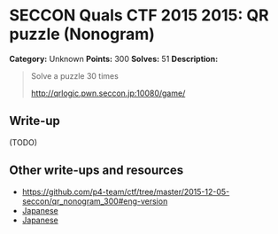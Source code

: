 # SECCON Quals CTF 2015 2015: QR puzzle (Nonogram)

**Category:** Unknown
**Points:** 300
**Solves:** 51
**Description:**

> Solve a puzzle 30 times
> 
> <http://qrlogic.pwn.seccon.jp:10080/game/>


## Write-up

(TODO)

## Other write-ups and resources

* <https://github.com/p4-team/ctf/tree/master/2015-12-05-seccon/qr_nonogram_300#eng-version>
* [Japanese](https://hackmd.io/s/Nk63Aqj4e)
* [Japanese](https://docs.google.com/document/d/1GEdzPOohsiWt8EPojNazlVPuNFZpQ9FOQxb-E7sfzSQ)
